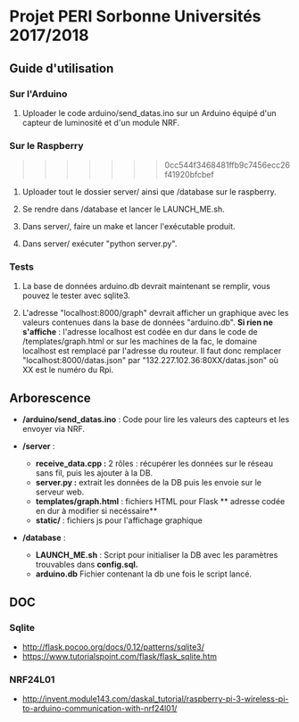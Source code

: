 # Projet PERI Sorbonne Universités 2017/2018

## Guide d'utilisation

### Sur l'Arduino
1. Uploader le code arduino/send_datas.ino sur un Arduino équipé d'un capteur de luminosité et d'un module NRF. 

### Sur le Raspberry
>>>>>>> 0cc544f3468481ffb9c7456ecc26f41920bfcbef
1. Uploader tout le dossier server/ ainsi que /database sur le raspberry.

2. Se rendre dans /database et lancer le LAUNCH_ME.sh.

3. Dans server/, faire un make et lancer l'exécutable produit.

4. Dans server/ exécuter "python server.py".

### Tests
1. La base de données arduino.db devrait maintenant se remplir, vous pouvez le tester avec sqlite3.

2. L'adresse "localhost:8000/graph" devrait afficher un graphique avec les valeurs contenues dans la base de données "arduino.db".
**Si rien ne s'affiche** : l'adresse localhost est codée en dur dans le code de /templates/graph.html or sur les machines de la fac, le domaine localhost est remplacé par l'adresse du routeur. Il faut donc remplacer "localhost:8000/datas.json" par "132.227.102.36:80XX/datas.json" où XX est le numéro du Rpi.
## Arborescence

- **/arduino/send_datas.ino** : Code pour lire les valeurs des capteurs et les envoyer via NRF.

- **/server** :
	- **receive_data.cpp :** 2 rôles : récupérer les données sur le réseau sans fil, puis les ajouter à la DB.
	- **server.py :** extrait les données de la DB puis les envoie sur le serveur web.
	- **templates/graph.html** : fichiers HTML pour Flask ** adresse codée en dur à modifier si necéssaire**
	- **static/** : fichiers js pour l'affichage graphique
	
- **/database** : 
	- **LAUNCH_ME.sh** : Script pour initialiser la DB avec les paramètres trouvables dans **config.sql.**
	- **arduino.db** Fichier contenant la db une fois le script lancé.

## DOC 

### Sqlite

- http://flask.pocoo.org/docs/0.12/patterns/sqlite3/
- https://www.tutorialspoint.com/flask/flask_sqlite.htm

### NRF24L01

- http://invent.module143.com/daskal_tutorial/raspberry-pi-3-wireless-pi-to-arduino-communication-with-nrf24l01/
